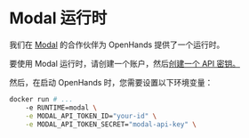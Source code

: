 # Modal 运行时

我们在 [Modal](https://modal.com/) 的合作伙伴为 OpenHands 提供了一个运行时。

要使用 Modal 运行时，请创建一个账户，然后[创建一个 API 密钥。](https://modal.com/settings)

然后，在启动 OpenHands 时，您需要设置以下环境变量：
```bash
docker run # ...
    -e RUNTIME=modal \
    -e MODAL_API_TOKEN_ID="your-id" \
    -e MODAL_API_TOKEN_SECRET="modal-api-key" \
```
